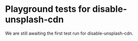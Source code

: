 # Playground tests for disable-unsplash-cdn
We are still awaiting the first test run for disable-unsplash-cdn.
